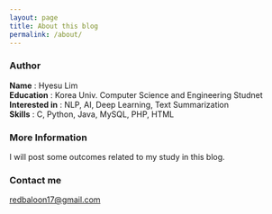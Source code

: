 ```yaml
---
layout: page
title: About this blog
permalink: /about/
---
```


### Author
**Name**          : Hyesu Lim<br>
**Education**     : Korea Univ. Computer Science and Engineering Studnet<br>
**Interested in** : NLP, AI, Deep Learning, Text Summarization<br>
**Skills**        : C, Python, Java, MySQL, PHP, HTML

### More Information

I will post some outcomes related to my study in this blog.

### Contact me

[redbaloon17@gmail.com](mailto:redbaloon17@gmail.com)
